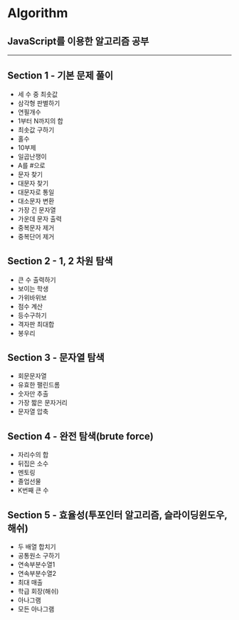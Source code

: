 # Algorithm

## JavaScript를 이용한 알고리즘 공부

<hr>

## Section 1 - 기본 문제 풀이
- 세 수 중 최솟값
- 삼각형 판별하기
- 연필개수
- 1부터 N까지의 합
- 최솟값 구하기
- 홀수
- 10부제
- 일곱난쟁이
- A를 #으로
- 문자 찾기
- 대문자 찾기
- 대문자로 통일
- 대소문자 변환
- 가장 긴 문자열
- 가운데 문자 출력
- 중복문자 제거
- 중복단어 제거

## Section 2 - 1, 2 차원 탐색
- 큰 수 출력하기
- 보이는 학생
- 가위바위보
- 점수 계산
- 등수구하기
- 격자판 최대합
- 봉우리

## Section 3 - 문자열 탐색
- 회문문자열
- 유효한 팰린드롬
- 숫자만 추출
- 가장 짧은 문자거리
- 문자열 압축

## Section 4 - 완전 탐색(brute force)
- 자리수의 합
- 뒤집은 소수
- 멘토링
- 졸업선물
- K번째 큰 수

## Section 5 - 효율성(투포인터 알고리즘, 슬라이딩윈도우, 해쉬)
- 두 배열 합치기
- 공통원소 구하기
- 연속부분수열1
- 연속부분수열2
- 최대 매출
- 학급 회장(해쉬)
- 아나그램
- 모든 아나그램


